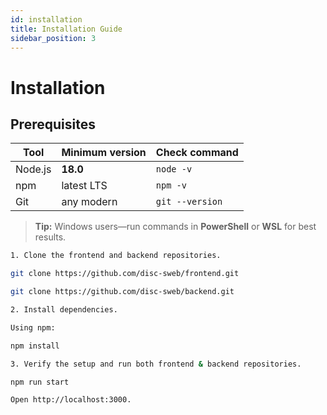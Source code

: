 ```yaml
---
id: installation
title: Installation Guide
sidebar_position: 3
---
```


# Installation

## Prerequisites

| Tool              | Minimum version | Check command            |
| ----------------- | --------------- | ------------------------ |
| Node.js           | **18.0**        | `node -v`                |
| npm               | latest LTS      | `npm -v`                 |
| Git               | any modern      | `git --version`          |

> **Tip:** Windows users—run commands in **PowerShell** or **WSL** for best results.

```bash
1. Clone the frontend and backend repositories.

git clone https://github.com/disc-sweb/frontend.git

git clone https://github.com/disc-sweb/backend.git

2. Install dependencies.

Using npm:

npm install

3. Verify the setup and run both frontend & backend repositories.

npm run start

Open http://localhost:3000.

```
